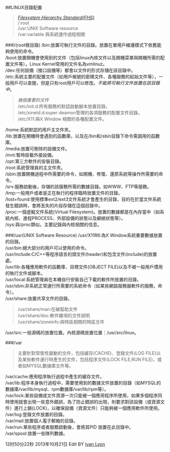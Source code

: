##LINUX目錄配置

>*[Filesystem Hierarchy Standard(FHS)](http://www.pathname.com/fhs)*  
/:root  
/usr:UNIX Software resource  
/var:variable 與系統運作過程相關  

###/(root根目錄)
/bin:放置可執行文件的目錄。放置在單用戶維護模式下依舊能夠使用的命令。  
/boot:放置開機會使用到的文件（包括linux內核文件以及開機菜單與開機所需的配置文件等）。Linux Kernel常用的文件名為vmlinuz。  
/dev:任何設備（接口設備等）都會以文件的形式存儲在該目錄中。  
/etc:系統主要的配置文件（如用戶帳號的密碼文件、各種服務的起始文件等），一般用戶可以查閱，但是只有root用戶可以修改。*不能將可執行文件放置在該目錄中*。
>*幾個重要的文件*  
/etc/init.d:所有服務的默認啟動腳本放置目錄。  
/etc/xinetd.d:super deamon管理的各項服務的配置文件目錄。  
/etc/X11:與X Window 相關的各種配置文件。  
  
/home:系統默認的用戶主文件夾。    
/lib:放置在開機時會遇到的函數庫，以及在/bin和/sbin目錄下命令需調用的函數庫。  
/media:放置可刪除的設備文件。  
/mnt:暫時掛載外接設備。  
/opt:第三方軟件的安裝目錄。  
/root:系統管理員的主文件夾。  
/sbin:放置開機過程中所需要的命令，如開機、修復、還原系統等操作所需要的命令。  
/srv:服務啟動後，存儲的該服務所需的數據目錄。如WWW、FTP等服務。  
/tmp:一般用戶或者是正在執行的程序臨時放置文件的目錄。  
/lost+found:使用標準ext2/ext3文件系統才會產生的目錄，目的在於當文件系統發生錯誤時，會將丟失的片段存儲在這個目錄中。  
/proc:一個虛擬文件系統(Virtual Filesystem)。放置的數據都是在內存當中（如系統內核、進程PROCESS、外部設備的狀態以及網絡狀態等）。  
/sys:與/proc類似。主要記錄與內核相關的信息。  

###/usr(UNIX Software Resource)
/usr/X11R6:為X Window系統重要數據放置的目錄。  
/usr/bin:絕大部分的用戶可以使用的命令。  
/usr/include:C/C++等程序語言的頭文件(header)和包含文件(include)的放置處。  
/usr/lib:各種應用軟件的函數庫、目標文件(OBJECT FILE)以及不被一般用戶慣用的執行文件或腳本。  
/usr/local:系統管理員在本機自行安裝自己下載的軟件所放置的目錄。  
/usr/sbin:非系統正常運行所需要的系統命令（如某些網路服務器軟件的服務，命令）。  
/usr/share:放置共享文件的目錄。   
>/usr/share/man:在線幫助文件  
/usr/share/doc:軟件雜項的文件說明  
/usr/share/zoneinfo:與時區相關的時區文件  

/usr/src:一般源碼的放置位置。內核源碼放置位置：/usr/src/linux。  

###/var
>主要針對常態性變動的文件，包括緩存(CACHE)、登錄文件(LOG FILE)以及某些軟件運行時產生的文件，包括程序文件(LOCK FILE,RUN FILE)，或者如MYSQL數據庫文件等。 

/var/cache:應用程序執行過程中產生的緩存文件。  
/var/lib:程序本身執行過程中，需要使用到的數據文件放置的目錄（如MYSQL的數據庫/var/lib/mysql、rpm數據庫/var/lib/rpm等）。  
/var/lock:某些設備或文件資源一次只能被一個應用程序所使用，如果多個程序同時使用就會出現一些意外錯誤，為了防止錯誤的出現，則要求對該設備（或資源文件）進行上鎖(LOCK)，以確保設備（資源文件）只能夠被一個應用軟件所使用。    
/var/log:登錄文件放置的目錄。  
/var/mail:放置個人電子郵箱的目錄。  
/var/run:某些程序或者服務啟動後，會將其PID 放置在此目錄中。  
/var/spool:放置一些隊列數據。  


12时50分22秒 2013年10月21日 Edit BY [Ivan Lyon](i@iliyang.cn)


























